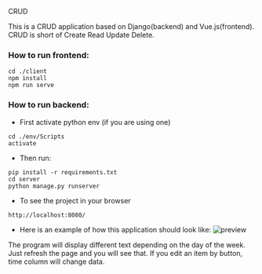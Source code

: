 CRUD

This is a CRUD application based on Django(backend) and Vue.js(frontend). 
CRUD is short of Create Read Update Delete.

### How to run frontend:
```
cd ./client
npm install
npm run serve
```

### How to run backend:
- First activate python env (if you are using one)
```
cd ./env/Scripts
activate
```
- Then run:
```
pip install -r requirements.txt
cd server
python manage.py runserver
```
- To see the project in your browser
```
http://localhost:8080/
```
- Here is an example of how this application should look like:
![preview](https://i.imgur.com/H91uH7E.png)

 The program will display different text depending on the day of the week. Just refresh the page and you will see that.
If you edit an item by button, time column will change data.

